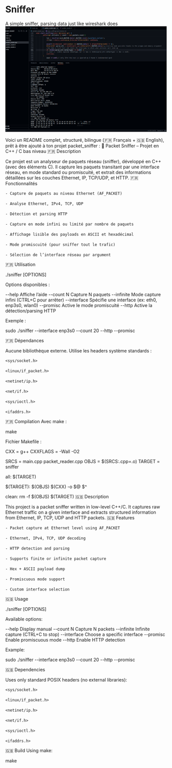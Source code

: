# Sniffer
A simple sniffer, parsing data just like wireshark does
![packets filtering](images/filter.png)


Voici un README complet, structuré, bilingue (🇫🇷 Français + 🇬🇧 English), prêt à être ajouté à ton projet packet_sniffer :
📡 Packet Sniffer – Projet en C++ / C bas niveau
🇫🇷 Description

Ce projet est un analyseur de paquets réseau (sniffer), développé en C++ (avec des éléments C). Il capture les paquets transitant par une interface réseau, en mode standard ou promiscuité, et extrait des informations détaillées sur les couches Ethernet, IP, TCP/UDP, et HTTP.
🇫🇷 Fonctionnalités

    - Capture de paquets au niveau Ethernet (AF_PACKET)

    - Analyse Ethernet, IPv4, TCP, UDP

    - Détection et parsing HTTP

    - Capture en mode infini ou limité par nombre de paquets

    - Affichage lisible des payloads en ASCII et hexadécimal

    - Mode promiscuité (pour sniffer tout le trafic)

    - Sélection de l’interface réseau par argument

🇫🇷 Utilisation

./sniffer [OPTIONS]

Options disponibles :

--help                 Affiche l’aide
--count N              Capture N paquets
--infinite             Mode capture infini (CTRL+C pour arrêter)
--interface <name>     Spécifie une interface (ex: eth0, enp3s0, wlan0)
--promisc              Active le mode promiscuité
--http                 Active la détection/parsing HTTP

Exemple :

sudo ./sniffer --interface enp3s0 --count 20 --http --promisc

🇫🇷 Dépendances

Aucune bibliothèque externe. Utilise les headers système standards :

    <sys/socket.h>

    <linux/if_packet.h>

    <netinet/ip.h>

    <net/if.h>

    <sys/ioctl.h>

    <ifaddrs.h>

🇫🇷 Compilation
Avec make :

make

Fichier Makefile :

CXX = g++
CXXFLAGS = -Wall -O2

SRCS = main.cpp packet_reader.cpp
OBJS = $(SRCS:.cpp=.o)
TARGET = sniffer

all: $(TARGET)

$(TARGET): $(OBJS)
	$(CXX) -o $@ $^

clean:
	rm -f $(OBJS) $(TARGET)
🇬🇧 Description

This project is a packet sniffer written in low-level C++/C. It captures raw Ethernet traffic on a given interface and extracts structured information from Ethernet, IP, TCP, UDP and HTTP packets.
🇬🇧 Features

    - Packet capture at Ethernet level using AF_PACKET

    - Ethernet, IPv4, TCP, UDP decoding

    - HTTP detection and parsing

    - Supports finite or infinite packet capture

    - Hex + ASCII payload dump

    - Promiscuous mode support

    - Custom interface selection

🇬🇧 Usage

./sniffer [OPTIONS]

Available options:

--help                 Display manual
--count N              Capture N packets
--infinite             Infinite capture (CTRL+C to stop)
--interface <name>     Choose a specific interface
--promisc              Enable promiscuous mode
--http                 Enable HTTP detection

Example:

sudo ./sniffer --interface enp3s0 --count 20 --http --promisc

🇬🇧 Dependencies

Uses only standard POSIX headers (no external libraries):

    <sys/socket.h>

    <linux/if_packet.h>

    <netinet/ip.h>

    <net/if.h>

    <sys/ioctl.h>

    <ifaddrs.h>

🇬🇧 Build
Using make:

make


 
